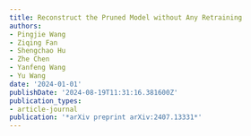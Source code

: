 ```yaml
---
title: Reconstruct the Pruned Model without Any Retraining
authors:
- Pingjie Wang
- Ziqing Fan
- Shengchao Hu
- Zhe Chen
- Yanfeng Wang
- Yu Wang
date: '2024-01-01'
publishDate: '2024-08-19T11:31:16.381600Z'
publication_types:
- article-journal
publication: '*arXiv preprint arXiv:2407.13331*'
---
```

